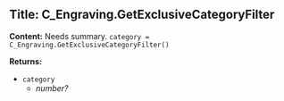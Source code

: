 ## Title: C_Engraving.GetExclusiveCategoryFilter

**Content:**
Needs summary.
`category = C_Engraving.GetExclusiveCategoryFilter()`

**Returns:**
- `category`
  - *number?*